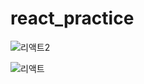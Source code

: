 # react_practice

![리액트2](https://user-images.githubusercontent.com/46870741/111917511-b67f8b80-8ac3-11eb-95e8-09ed33cd209f.PNG)

![리액트](https://user-images.githubusercontent.com/46870741/111917520-ba131280-8ac3-11eb-9331-3d6055bfd30b.PNG)
